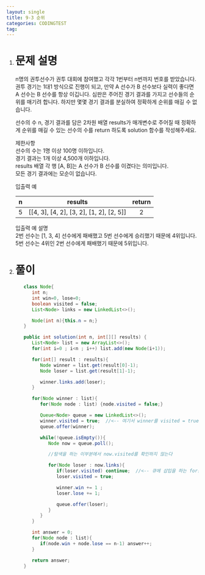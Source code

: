 ```yaml
---
layout: single
title: 9-3 순위
categories: CODINGTEST
tag:
---
```


1. # 문제 설명
   n명의 권투선수가 권투 대회에 참여했고 각각 1번부터 n번까지 번호를 받았습니다. 권투 경기는 1대1 방식으로 진행이 되고, 만약 A 선수가 B 선수보다 실력이 좋다면 A 선수는 B 선수를 항상 이깁니다. 심판은 주어진 경기 결과를 가지고 선수들의 순위를 매기려 합니다. 하지만 몇몇 경기 결과를 분실하여 정확하게 순위를 매길 수 없습니다.

   선수의 수 n, 경기 결과를 담은 2차원 배열 results가 매개변수로 주어질 때 정확하게 순위를 매길 수 있는 선수의 수를 return 하도록 solution 함수를 작성해주세요.

   제한사항   
   선수의 수는 1명 이상 100명 이하입니다.   
   경기 결과는 1개 이상 4,500개 이하입니다.   
   results 배열 각 행 [A, B]는 A 선수가 B 선수를 이겼다는 의미입니다.   
   모든 경기 결과에는 모순이 없습니다.   

   입출력 예   

   |   n   |                   results                | return|
   |:-----:|:----------------------------------------:|:-----:|
   |   5   | [[4, 3], [4, 2], [3, 2], [1, 2], [2, 5]] |   2   |		
   		
   입출력 예 설명   
   2번 선수는 [1, 3, 4] 선수에게 패배했고 5번 선수에게 승리했기 때문에 4위입니다.   
   5번 선수는 4위인 2번 선수에게 패배했기 때문에 5위입니다.   

1. # 풀이
   ```java
      class Node{
         int n;
         int win=0, lose=0;
         boolean visited = false;
         List<Node> links = new LinkedList<>();

         Node(int n){this.n = n;}
      }

      public int solution(int n, int[][] results) {
         List<Node> list = new ArrayList<>();
         for(int i=0 ; i<n ; i++) list.add(new Node(i+1));

         for(int[] result : results){
            Node winner = list.get(result[0]-1);
            Node loser = list.get(result[1]-1);

            winner.links.add(loser);
         }

         for(Node winner : list){
            for(Node node : list) {node.visited = false;}

            Queue<Node> queue = new LinkedList<>();
            winner.visited = true;  //<-- 여기서 winner를 visited = true를 한다
            queue.offer(winner);

            while(!queue.isEmpty()){
               Node now = queue.poll();

               //탐색을 하는 이부분에서 now.visited를 확인하지 않는다

               for(Node loser : now.links){
                  if(loser.visited) continue;  //<-- 큐에 삽입을 하는 for문에서 visited를 확인하다
                  loser.visited = true;  

                  winner.win += 1 ;
                  loser.lose += 1;

                  queue.offer(loser);
               }
            }
         }

         int answer = 0;
         for(Node node : list){
            if(node.win + node.lose == n-1) answer++;
         }

         return answer;
      }
   ```   
   


